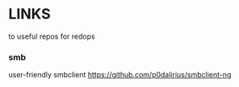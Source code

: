 # LINKS
to useful repos for redops
### smb
user-friendly smbclient
https://github.com/p0dalirius/smbclient-ng
